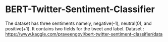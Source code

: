 # BERT-Twitter-Sentiment-Classifier
The dataset has three sentiments namely, negative(-1), neutral(0), and positive(+1). It contains two fields for the tweet and label.
Dataset : https://www.kaggle.com/praveengovi/bert-twitter-sentiment-classifier/data
